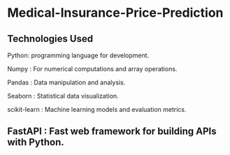 # Medical-Insurance-Price-Prediction

Technologies Used
----------------------------------------------------------------------
Python: programming language for development.

Numpy : For numerical computations and array operations.

Pandas : Data manipulation and analysis.

Seaborn : Statistical data visualization.

scikit-learn : Machine learning models and evaluation metrics.

FastAPI : Fast web framework for building APIs with Python.
-----------------------------------------------------------------------
